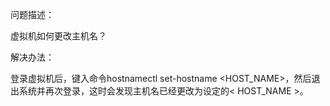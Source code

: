 问题描述：

虚拟机如何更改主机名？



解决办法：

登录虚拟机后，键入命令hostnamectl set-hostname <HOST_NAME>，然后退出系统并再次登录，这时会发现主机名已经更改为设定的< HOST_NAME >。
